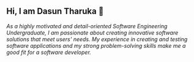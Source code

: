 ## Hi, I am Dasun Tharuka 👋

<i> As a highly motivated and detail-oriented Software Engineering Undergraduate, I am passionate about creating innovative software solutions that meet users' needs. My experience in creating and testing software applications and my strong problem-solving skills make me a good fit for a software developer. </i>

<!--
**dasun-tharuka/dasun-tharuka** is a ✨ _special_ ✨ repository because its `README.md` (this file) appears on your GitHub profile.

Here are some ideas to get you started:

- 🔭 I’m currently working on ...
- 🌱 I’m currently learning ...
- 👯 I’m looking to collaborate on ...
- 🤔 I’m looking for help with ...
- 💬 Ask me about ...
- 📫 How to reach me: ...
- 😄 Pronouns: ...
- ⚡ Fun fact: ...
-->
